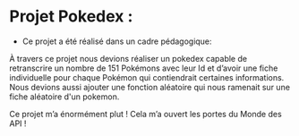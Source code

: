 
# Projet Pokedex :

* Ce projet a été réalisé dans un cadre pédagogique:

À travers ce projet nous devions réaliser un pokedex capable de retranscrire un nombre de 151 Pokémons avec leur Id et d’avoir une fiche individuelle pour chaque Pokémon qui contiendrait certaines informations.
 Nous devions aussi ajouter une fonction aléatoire qui nous ramenait sur une fiche aléatoire d'un pokemon.

Ce projet m’a énormément plut ! Cela m’a ouvert les portes du Monde des API !

